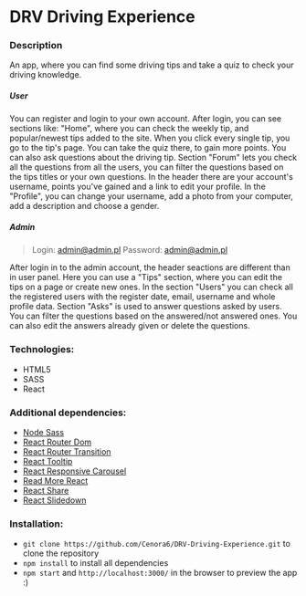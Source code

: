 # DRV Driving Experience

### Description
An app, where you can find some driving tips and take a quiz to check your driving knowledge.

##### User
You can register and login to your own account. After login, you can see sections like: "Home", where you can check the weekly tip, and popular/newest tips added to the site. When you click every single tip, you go to the tip's page. You can take the quiz there, to gain more points. You can also ask questions about the driving tip. Section "Forum" lets you check all the questions from all the users, you can filter the questions based on the tips titles or your own questions. In the header there are your account's username, points you've gained and a link to edit your profile. In the "Profile", you can change your username, add a photo from your computer, add a description and choose a gender.

##### Admin

> Login: admin@admin.pl
> Password: admin@admin.pl

After login in to the admin account, the header seactions are different than in user panel. Here you can use a "Tips" section, where you can edit the tips on a page or create new ones. In the section "Users" you can check all the registered users with the register date, email, username and whole profile data. Section "Asks" is used to answer questions asked by users. You can filter the questions based on the answered/not answered ones. You can also edit the answers already given or delete the questions. 
 
### Technologies:
- HTML5
- SASS
- React

### Additional dependencies: 
- [Node Sass](https://www.npmjs.com/package/node-sass/)
- [React Router Dom](https://www.npmjs.com/package/react-router-dom/)
- [React Router Transition](https://www.npmjs.com/package/react-router-transition/)
- [React Tooltip](https://www.npmjs.com/package/react-tooltip/)
- [React Responsive Carousel](https://www.npmjs.com/package/react-responsive-carousel/)
- [Read More React](https://www.npmjs.com/package/read-more-react/)
- [React Share](https://www.npmjs.com/package/react-share/)
- [React Slidedown](https://www.npmjs.com/package/react-slidedown/)

### Installation:

-  ```git clone https://github.com/Cenora6/DRV-Driving-Experience.git``` to clone the repository
- ```npm install``` to install all dependencies
- ```npm start``` and ```http://localhost:3000/``` in the browser to preview the app :)
